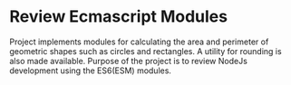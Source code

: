 # Review Ecmascript Modules
Project implements modules for calculating the area and perimeter of geometric shapes such as circles and rectangles. A utility for rounding is also made available. Purpose of the project is to review NodeJs development using the ES6(ESM) modules.

